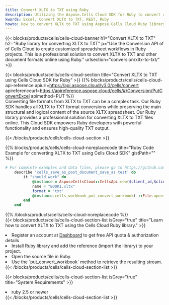 ```yaml
---
title: Convert XLTX to TXT using Ruby 
description: Utilizing the Aspose.Cells Cloud SDK for Ruby to convert a XLTX format file to a TXT format file. 
kwords: Excel, Convert XLTX to TXT, REST, Ruby
howto: How to convert XLTX to TXT using Aspose.Cells Cloud Ruby library.
---
```



{{< blocks/products/cells/cells-cloud-banner h1="Convert XLTX to TXT" h2="Ruby library for converting XLTX to TXT" p="Use the Conversion API of of Cells Cloud to create customized spreadsheet workflows in Ruby projects. This is a professional solution to convert XLTX to TXT and other document formats online using Ruby." urlsection="conversion/xltx-to-txt/" >}}

{{< blocks/products/cells/cells-cloud-section  title="Convert XLTX to TXT using Cells Cloud SDK for Ruby" >}}
{{% blocks/products/cells/cells-cloud-api-reference  apiurl=https://api.aspose.cloud/v3.0/cells/convert  apireferenceurl=https://apireference.aspose.cloud/cells/#/Conversion/PutConvertExcel  apimethod=PUT %}}
<br/>
Converting file formats from XLTX to TXT can be a complex task. Our Ruby SDK handles all XLTX to TXT format conversions while preserving the main structural and logical content of the source XLTX spreadsheet. Our Ruby library provides a professional solution for converting XLTX to TXT files online. This Cloud SDK empowers Ruby developers with powerful functionality and ensures high-quality TXT output.

{{< /blocks/products/cells/cells-cloud-section >}}

{{% blocks/products/cells/cells-cloud-noreplacecode title="Ruby Code Example for converting XLTX to TXT using Cells Cloud SDK" gistPath="" %}}
 
```ruby
# For complete examples and data files, please go to https://github.com/aspose-cells-cloud/aspose-cells-cloud-ruby/
    describe 'cells_save_as_post_document_save_as test' do
        it "should work" do
            @instance = AsposeCellsCloud::CellsApi.new($client_id,$client_secret,"v3.0","https://api.aspose.cloud/")
            name = "BOOK1.xltx"
            format = 'txt'
            @instance.cells_workbook_put_convert_workbook( ::File.open(File.expand_path("data/"+name),"r")  {|io| io.read(io.size) },{:format=>format})     
        end
    end
```
 
{{% /blocks/products/cells/cells-cloud-noreplacecode  %}}
<br/>
{{< blocks/products/cells/cells-cloud-section-list isGrey="true"  title="Learn how to convert XLTX to TXT using the Cells Cloud Ruby library." >}}
<li>Register an account at <a href="https://dashboard.aspose.cloud/">Dashboard</a> to get free API quota & authorization details</li>
<li>Install Ruby library and add the reference (import the library) to your project.</li>
<li>Open the source file in Ruby.</li>
<li>Use the `put_convert_workbook` method to retrieve the resulting stream.</li>
{{< /blocks/products/cells/cells-cloud-section-list >}}

{{< blocks/products/cells/cells-cloud-section-list isGrey="true"  title="System Requirements" >}}
<li>ruby 2.5 or newer</li>
{{< /blocks/products/cells/cells-cloud-section-list >}}
